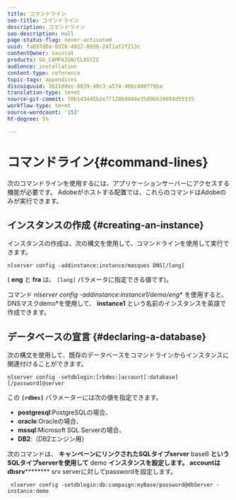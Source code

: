 ```yaml
---
title: コマンドライン
seo-title: コマンドライン
description: コマンドライン
seo-description: null
page-status-flag: never-activated
uuid: fa897d6a-0326-4922-8936-2471af2f213c
contentOwner: sauviat
products: SG_CAMPAIGN/CLASSIC
audience: installation
content-type: reference
topic-tags: appendices
discoiquuid: 3621d4ec-8839-40c3-a574-486c408f79ba
translation-type: tm+mt
source-git-commit: 70b143445b2e77128b9404e35d96b39694d55335
workflow-type: tm+mt
source-wordcount: '152'
ht-degree: 5%

---
```



# コマンドライン{#command-lines}

次のコマンドラインを使用するには、アプリケーションサーバーにアクセスする機能が必要です。 Adobeがホストする配置では、これらのコマンドはAdobeのみが実行できます。

## インスタンスの作成 {#creating-an-instance}

インスタンスの作成は、次の構文を使用して、コマンドラインを使用して実行できます。

```
nlserver config -addinstance:instance/masques DNS[/lang]
```

( **eng** と **fra** は、 `[lang]` パラメータに指定できる値です)。

コマンド **nlserver config -addinstance:instance1/demo*/eng** を使用すると、DNSマスクdemo*を使用して、 **instance1** という名前のインスタンスを英語で作成できます。

## データベースの宣言 {#declaring-a-database}

次の構文を使用して、既存のデータベースをコマンドラインからインスタンスに関連付けることができます。

```
nlserver config -setdblogin:[rbdms:]account[:database][/password]@server
```

この **`[rdbms]`** パラメーターには次の値を指定できます。

* **postgresql**:PostgreSQLの場合、
* **oracle**:Oracleの場合、
* **mssql**:Microsoft SQL Serverの場合、
* **DB2**:（DB2エンジン用）

次のコマンドは、 **キャンペーンにリンクされたSQLタイプserver** base6 **というSQLタイプserverを使用して** demo **インスタンスを設定します。 accountはdbsrv********** srv serverに対してpasswordを設定します。

```
 nlserver config -setdblogin:db:campaign:myBase/password@dbServer -instance:demo
```

